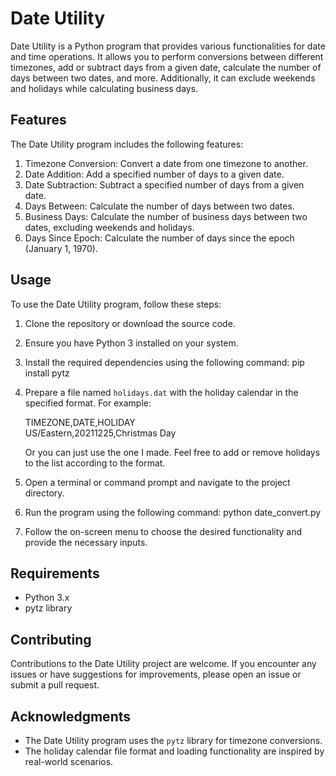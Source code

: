 # Date Utility

Date Utility is a Python program that provides various functionalities for date and time operations. It allows you to perform conversions between different timezones, add or subtract days from a given date, calculate the number of days between two dates, and more. Additionally, it can exclude weekends and holidays while calculating business days.

## Features

The Date Utility program includes the following features:

1. Timezone Conversion: Convert a date from one timezone to another.
2. Date Addition: Add a specified number of days to a given date.
3. Date Subtraction: Subtract a specified number of days from a given date.
4. Days Between: Calculate the number of days between two dates.
5. Business Days: Calculate the number of business days between two dates, excluding weekends and holidays.
6. Days Since Epoch: Calculate the number of days since the epoch (January 1, 1970).

## Usage

To use the Date Utility program, follow these steps:

1. Clone the repository or download the source code.
2. Ensure you have Python 3 installed on your system.
3. Install the required dependencies using the following command:
pip install pytz
4. Prepare a file named `holidays.dat` with the holiday calendar in the specified format. For example:<br>

    TIMEZONE,DATE,HOLIDAY<br>
    US/Eastern,20211225,Christmas Day     

    Or you can just use the one I made.
    Feel free to add or remove holidays to the list according to the format.

6. Open a terminal or command prompt and navigate to the project directory.
7. Run the program using the following command:
python date_convert.py
8. Follow the on-screen menu to choose the desired functionality and provide the necessary inputs.

## Requirements

- Python 3.x
- pytz library

## Contributing

Contributions to the Date Utility project are welcome. If you encounter any issues or have suggestions for improvements, please open an issue or submit a pull request.


## Acknowledgments

- The Date Utility program uses the `pytz` library for timezone conversions.
- The holiday calendar file format and loading functionality are inspired by real-world scenarios.


